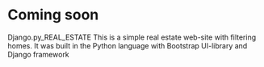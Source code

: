 # Coming soon
Django.py_REAL_ESTATE
This is a simple real estate web-site with filtering homes. It was built in the Python language with Bootstrap UI-library and Django framework
